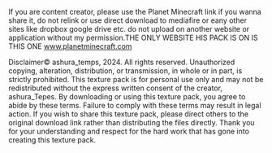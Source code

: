 If you are content creator, please use the Planet Minecraft link if you wanna share it, do not relink or use direct download to mediafire or eany other sites like dropbox google drive etc.
do not upload on another website or application without my permission.THE ONLY WEBSITE HIS PACK IS ON IS THIS ONE www.planetminecraft.com

Disclaimer© ashura_temps, 2024.
 All rights reserved.
  Unauthorized copying, alteration, distribution, or transmission, in whole or in part, is strictly prohibited.
   This texture pack is for personal use only and may not be redistributed without the express written consent of the creator, ashura_Tepes.
   By downloading or using this texture pack, you agree to abide by these terms. Failure to comply with these terms may result in legal action.
   If you wish to share this texture pack, please direct others to the original download link rather than distributing the files directly.
   Thank you for your understanding and respect for the hard work that has gone into creating this texture pack.